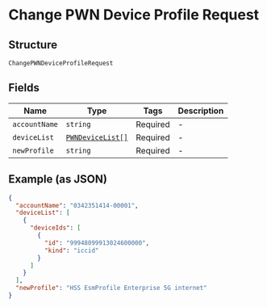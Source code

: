 
# Change PWN Device Profile Request

## Structure

`ChangePWNDeviceProfileRequest`

## Fields

| Name | Type | Tags | Description |
|  --- | --- | --- | --- |
| `accountName` | `string` | Required | - |
| `deviceList` | [`PWNDeviceList[]`](../../doc/models/pwn-device-list.md) | Required | - |
| `newProfile` | `string` | Required | - |

## Example (as JSON)

```json
{
  "accountName": "0342351414-00001",
  "deviceList": [
    {
      "deviceIds": [
        {
          "id": "99948099913024600000",
          "kind": "iccid"
        }
      ]
    }
  ],
  "newProfile": "HSS EsmProfile Enterprise 5G internet"
}
```

